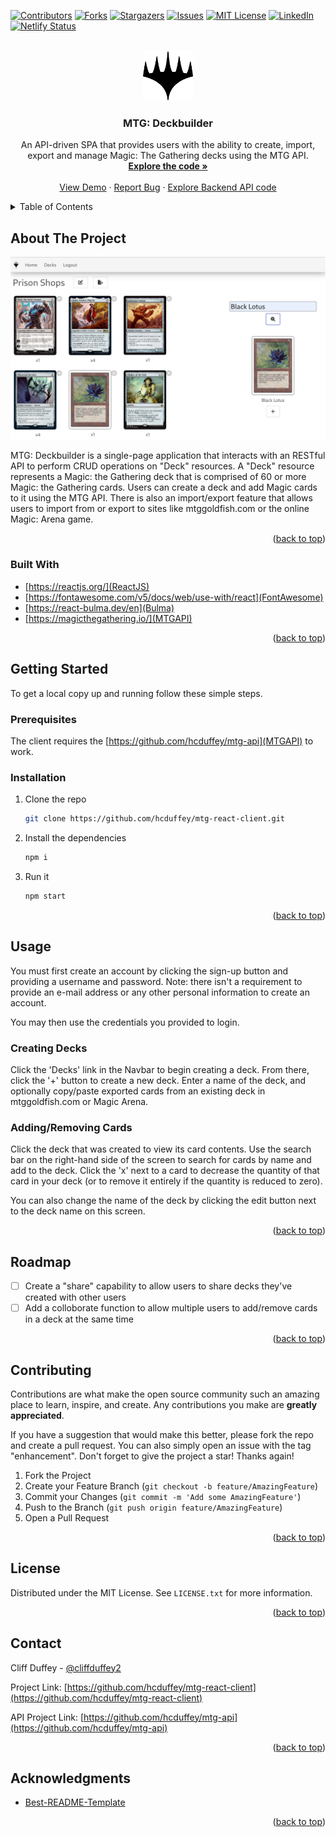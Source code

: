 <div id="top"></div>
<!--
*** Thanks for checking out the Best-README-Template. If you have a suggestion
*** that would make this better, please fork the repo and create a pull request
*** or simply open an issue with the tag "enhancement".
*** Don't forget to give the project a star!
*** Thanks again! Now go create something AMAZING! :D
-->



<!-- PROJECT SHIELDS -->
<!--
*** I'm using markdown "reference style" links for readability.
*** Reference links are enclosed in brackets [ ] instead of parentheses ( ).
*** See the bottom of this document for the declaration of the reference variables
*** for contributors-url, forks-url, etc. This is an optional, concise syntax you may use.
*** https://www.markdownguide.org/basic-syntax/#reference-style-links
-->
[![Contributors][contributors-shield]][contributors-url]
[![Forks][forks-shield]][forks-url]
[![Stargazers][stars-shield]][stars-url]
[![Issues][issues-shield]][issues-url]
[![MIT License][license-shield]][license-url]
[![LinkedIn][linkedin-shield]][linkedin-url]
[![Netlify Status](https://api.netlify.com/api/v1/badges/936f5ea9-a3e4-4144-b1ea-cdd5430b1958/deploy-status)](https://app.netlify.com/sites/celadon-donut-2d0bd2/deploys)



<!-- PROJECT LOGO -->
<br />
<div align="center">
  <a href="https://github.com/hcduffey/mtg-react-client">
    <img src="public/images/logo.png" alt="Logo" width="80" height="80">
  </a>

<h3 align="center">MTG: Deckbuilder</h3>

  <p align="center">
    An API-driven SPA that provides users with the ability to create, import, export and manage Magic: The Gathering decks using the MTG API.
    <br />
    <a href="https://github.com/hcduffey/mtg-react-client"><strong>Explore the code »</strong></a>
    <br />
    <br />
    <a href="https://celadon-donut-2d0bd2.netlify.app/">View Demo</a>
    ·
    <a href="https://github.com/hcduffey/candyland/issues">Report Bug</a>
    ·
    <a href="https://github.com/hcduffey/mtg-api">Explore Backend API code</a>
  </p>
</div>



<!-- TABLE OF CONTENTS -->
<details>
  <summary>Table of Contents</summary>
  <ol>
    <li>
      <a href="#about-the-project">About The Project</a>
      <ul>
        <li><a href="#built-with">Built With</a></li>
      </ul>
    </li>
    <li>
      <a href="#getting-started">Getting Started</a>
      <ul>
        <li><a href="#prerequisites">Prerequisites</a></li>
        <li><a href="#installation">Installation</a></li>
      </ul>
    </li>
    <li><a href="#usage">Usage</a></li>
    <li><a href="#roadmap">Roadmap</a></li>
    <li><a href="#contributing">Contributing</a></li>
    <li><a href="#license">License</a></li>
    <li><a href="#contact">Contact</a></li>
    <li><a href="#acknowledgments">Acknowledgments</a></li>
  </ol>
</details>



<!-- ABOUT THE PROJECT -->
## About The Project

[![Product Name Screen Shot][product-screenshot]](images/screen_shot.png)

MTG: Deckbuilder is a single-page application that interacts with an RESTful API to perform CRUD operations on "Deck" resources. A "Deck" resource represents a Magic: the Gathering deck that is comprised of 60 or more Magic: the Gathering cards. Users can create a deck and add Magic cards to it using the MTG API. There is also an import/export feature that allows users to import from or export to sites like mtggoldfish.com or the online Magic: Arena game.

<p align="right">(<a href="#top">back to top</a>)</p>

### Built With

* [https://reactjs.org/](ReactJS)
* [https://fontawesome.com/v5/docs/web/use-with/react](FontAwesome)
* [https://react-bulma.dev/en](Bulma)
* [https://magicthegathering.io/](MTGAPI)


<p align="right">(<a href="#top">back to top</a>)</p>

<!-- GETTING STARTED -->
## Getting Started

To get a local copy up and running follow these simple steps.

### Prerequisites

The client requires the [https://github.com/hcduffey/mtg-api](MTGAPI) to work.

### Installation

1. Clone the repo
   ```sh
   git clone https://github.com/hcduffey/mtg-react-client.git
   ```
2. Install the dependencies
   ```sh
   npm i
   ```
3. Run it
   ```sh
   npm start
   ```

<p align="right">(<a href="#top">back to top</a>)</p>



<!-- USAGE EXAMPLES -->
## Usage

You must first create an account by clicking the sign-up button and providing a username and password. Note: there isn't a requirement to provide an e-mail address or any other personal information to create an account.

You may then use the credentials you provided to login.

### Creating Decks

Click the 'Decks' link in the Navbar to begin creating a deck. From there, click the '+' button to create a new deck. Enter a name of the deck, and optionally copy/paste exported cards from an existing deck in mtggoldfish.com or Magic Arena.

### Adding/Removing Cards

Click the deck that was created to view its card contents. Use the search bar on the right-hand side of the screen to search for cards by name and add to the deck. Click the 'x' next to a card to decrease the quantity of that card in your deck (or to remove it entirely if the quantity is reduced to zero).

You can also change the name of the deck by clicking the edit button next to the deck name on this screen.

<p align="right">(<a href="#top">back to top</a>)</p>

<!-- ROADMAP -->
## Roadmap

- [ ] Create a "share" capability to allow users to share decks they've created with other users
- [ ] Add a colloborate function to allow multiple users to add/remove cards in a deck at the same time

<p align="right">(<a href="#top">back to top</a>)</p>



<!-- CONTRIBUTING -->
## Contributing

Contributions are what make the open source community such an amazing place to learn, inspire, and create. Any contributions you make are **greatly appreciated**.

If you have a suggestion that would make this better, please fork the repo and create a pull request. You can also simply open an issue with the tag "enhancement".
Don't forget to give the project a star! Thanks again!

1. Fork the Project
2. Create your Feature Branch (`git checkout -b feature/AmazingFeature`)
3. Commit your Changes (`git commit -m 'Add some AmazingFeature'`)
4. Push to the Branch (`git push origin feature/AmazingFeature`)
5. Open a Pull Request

<p align="right">(<a href="#top">back to top</a>)</p>



<!-- LICENSE -->
## License

Distributed under the MIT License. See `LICENSE.txt` for more information.

<p align="right">(<a href="#top">back to top</a>)</p>



<!-- CONTACT -->
## Contact

Cliff Duffey - [@cliffduffey2](https://twitter.com/cliffduffey2)

Project Link: [https://github.com/hcduffey/mtg-react-client](https://github.com/hcduffey/mtg-react-client)

API Project Link: [https://github.com/hcduffey/mtg-api](https://github.com/hcduffey/mtg-api)

<p align="right">(<a href="#top">back to top</a>)</p>



<!-- ACKNOWLEDGMENTS -->
## Acknowledgments

* [Best-README-Template](https://github.com/othneildrew/Best-README-Template)

<p align="right">(<a href="#top">back to top</a>)</p>



<!-- MARKDOWN LINKS & IMAGES -->
<!-- https://www.markdownguide.org/basic-syntax/#reference-style-links -->
[contributors-shield]: https://img.shields.io/github/contributors/hcduffey/mtg-react-client.svg?style=for-the-badge
[contributors-url]: https://github.com/hcduffey/mtg-react-client/graphs/contributors
[forks-shield]: https://img.shields.io/github/forks/hcduffey/mtg-react-client.svg?style=for-the-badge
[forks-url]: https://github.com/hcduffey/mtg-react-client/network/members
[stars-shield]: https://img.shields.io/github/stars/hcduffey/mtg-react-client.svg?style=for-the-badge
[stars-url]: https://github.com/hcduffey/mtg-react-client/stargazers
[issues-shield]: https://img.shields.io/github/issues/hcduffey/mtg-react-client.svg?style=for-the-badge
[issues-url]: https://github.com/hcduffey/mtg-react-client/issues
[license-shield]: https://img.shields.io/github/license/hcduffey/mtg-react-client.svg?style=for-the-badge
[license-url]: https://github.com/hcduffey/mtg-react-client/blob/master/LICENSE.txt
[linkedin-shield]: https://img.shields.io/badge/-LinkedIn-black.svg?style=for-the-badge&logo=linkedin&colorB=555
[linkedin-url]: https://linkedin.com/in/cduffey
[product-screenshot]: public/images/screenshot.png
